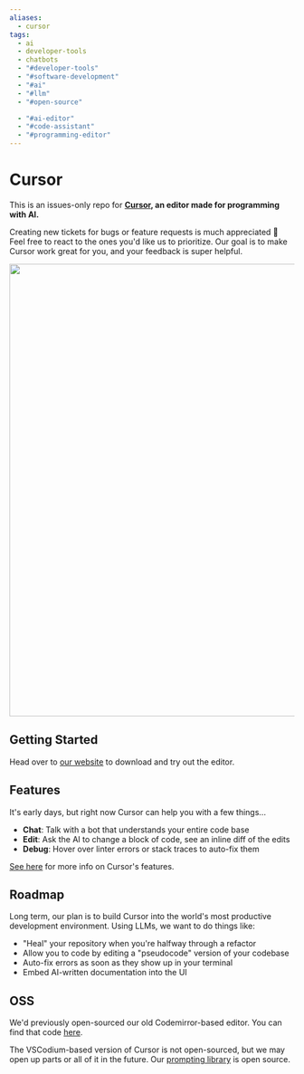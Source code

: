 ```yaml
---
aliases:
  - cursor
tags:
  - ai
  - developer-tools
  - chatbots
  - "#developer-tools"
  - "#software-development"
  - "#ai"
  - "#llm"
  - "#open-source"

  - "#ai-editor"
  - "#code-assistant"
  - "#programming-editor"
---
```

# Cursor

This is an issues-only repo for **[Cursor](https://cursor.so), an editor made for programming with AI.** 

Creating new tickets for bugs or feature requests is much appreciated 🙂 Feel free to react to the ones you'd like us to prioritize. Our goal is to make Cursor work great for you, and your feedback is super helpful.

<p align="center">
<a href="https://cursor.so/">
<img src="https://user-images.githubusercontent.com/4297743/235380904-b2efe56f-4e73-4d6b-82dd-98b414f53687.png" width="800"><br>
</a>
</p>

## Getting Started

Head over to [our website](https://cursor.so/) to download and try out the editor.

## Features

It's early days, but right now Cursor can help you with a few things...

-   **Chat**: Talk with a bot that understands your entire code base
-   **Edit**: Ask the AI to change a block of code, see an inline diff of the edits
-   **Debug**: Hover over linter errors or stack traces to auto-fix them

[See here](https://cursor.sh/features) for more info on Cursor's features.

## Roadmap

Long term, our plan is to build Cursor into the world's most productive development environment. Using LLMs, we want to do things like:

-   "Heal" your repository when you're halfway through a refactor
-   Allow you to code by editing a "pseudocode" version of your codebase
-   Auto-fix errors as soon as they show up in your terminal
-   Embed AI-written documentation into the UI

## OSS

We'd previously open-sourced our old Codemirror-based editor. You can find that code [here](https://github.com/getcursor/cursor-codemirror).

The VSCodium-based version of Cursor is not open-sourced, but we may open up parts or all of it in the future. Our [prompting library](https://github.com/anysphere/priompt) is open source.
